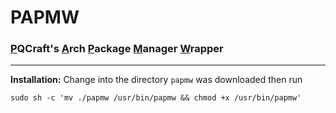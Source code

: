 # PAPMW <br>
### <ins>P</ins>QCraft's <ins>A</ins>rch <ins>P</ins>ackage <ins>M</ins>anager <ins>W</ins>rapper<br>

---
**Installation:**
Change into the directory `papmw` was downloaded then run
```
sudo sh -c 'mv ./papmw /usr/bin/papmw && chmod +x /usr/bin/papmw'
```
